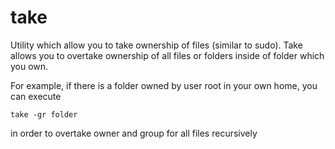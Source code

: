 take
====

Utility which allow you to take ownership of files (similar to sudo).
Take allows you to overtake ownership of all files or folders inside
of folder which you own.

For example, if there is a folder owned by user root in your own home,
you can execute

    take -gr folder

in order to overtake owner and group for all files recursively
